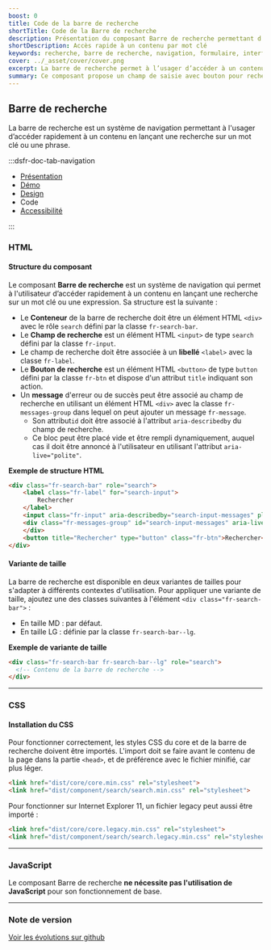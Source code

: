 ```yaml
---
boost: 0
title: Code de la barre de recherche
shortTitle: Code de la Barre de recherche
description: Présentation du composant Barre de recherche permettant d’accéder rapidement à un contenu via un mot clé ou une phrase.
shortDescription: Accès rapide à un contenu par mot clé
keywords: recherche, barre de recherche, navigation, formulaire, interface, DSFR, accessibilité, moteur de recherche
cover: ../_asset/cover/cover.png
excerpt: La barre de recherche permet à l’usager d’accéder à un contenu ciblé en saisissant un mot clé ou une phrase. Elle peut être globale ou contextuelle selon l’usage.
summary: Ce composant propose un champ de saisie avec bouton pour rechercher un contenu spécifique au sein d’un site ou d’un bloc fonctionnel. Elle s’intègre idéalement à l’en-tête pour un usage global ou dans une section précise pour des recherches contextuelles. Le composant suit des recommandations strictes en matière d’accessibilité, de largeur minimale, de rédaction des libellés et ne permet pas de personnalisation graphique.
---
```


## Barre de recherche

La barre de recherche est un système de navigation permettant à l'usager d’accéder rapidement à un contenu en lançant une recherche sur un mot clé ou une phrase.

:::dsfr-doc-tab-navigation

- [Présentation](../index.md)
- [Démo](../demo/index.md)
- [Design](../design/index.md)
- Code
- [Accessibilité](../accessibility/index.md)

:::

### HTML

#### Structure du composant

Le composant **Barre de recherche** est un système de navigation qui permet à l'utilisateur d’accéder rapidement à un contenu en lançant une recherche sur un mot clé ou une expression.
Sa structure est la suivante :

- Le **Conteneur** de la barre de recherche doit être un élément HTML `<div>` avec le rôle `search` défini par la classe `fr-search-bar`.
- Le **Champ de recherche** est un élément HTML `<input>` de type `search` défini par la classe `fr-input`.
- Le champ de recherche doit être associée à un **libellé** `<label>` avec la classe `fr-label`.
- Le **Bouton de recherche** est un élément HTML `<button>` de type `button` défini par la classe `fr-btn` et dispose d'un attribut `title` indiquant son action.
- Un **message** d'erreur ou de succès peut être associé au champ de recherche en utilisant un élément HTML `<div>` avec la classe `fr-messages-group` dans lequel on peut ajouter un message `fr-message`.
  - Son attribut`id` doit être associé à l'attribut `aria-describedby` du champ de recherche.
  - Ce bloc peut être placé vide et être rempli dynamiquement, auquel cas il doit être annoncé à l'utilisateur en utilisant l'attribut `aria-live="polite"`.

**Exemple de structure HTML**

```HTML
<div class="fr-search-bar" role="search">
    <label class="fr-label" for="search-input">
        Rechercher
    </label>
    <input class="fr-input" aria-describedby="search-input-messages" placeholder="Rechercher" id="search-input" type="search">
    <div class="fr-messages-group" id="search-input-messages" aria-live="polite">
    </div>
    <button title="Rechercher" type="button" class="fr-btn">Rechercher</button>
</div>
```

#### Variante de taille

La barre de recherche est disponible en deux variantes de tailles pour s'adapter à différents contextes d'utilisation.
Pour appliquer une variante de taille, ajoutez une des classes suivantes à l'élément `<div class="fr-search-bar">` :

- En taille MD : par défaut.
- En taille LG : définie par la classe `fr-search-bar--lg`.

**Exemple de variante de taille**

```HTML
<div class="fr-search-bar fr-search-bar--lg" role="search">
  <!-- Contenu de la barre de recherche -->
</div>
```

---

### CSS

#### Installation du CSS

Pour fonctionner correctement, les styles CSS du core et de la barre de recherche doivent être importés.
L'import doit se faire avant le contenu de la page dans la partie `<head>`, et de préférence avec le fichier minifié, car plus léger.

```HTML
<link href="dist/core/core.min.css" rel="stylesheet">
<link href="dist/component/search/search.min.css" rel="stylesheet">
```

Pour fonctionner sur Internet Explorer 11, un fichier legacy peut aussi être importé :

```HTML
<link href="dist/core/core.legacy.min.css" rel="stylesheet">
<link href="dist/component/search/search.legacy.min.css" rel="stylesheet">
```

---

### JavaScript

Le composant Barre de recherche **ne nécessite pas l'utilisation de JavaScript** pour son fonctionnement de base.

---

### Note de version

[Voir les évolutions sur github](https://github.com/GouvernementFR/dsfr/pulls?q=is%3Apr+is%3Aclosed+is%3Amerged+search+)
